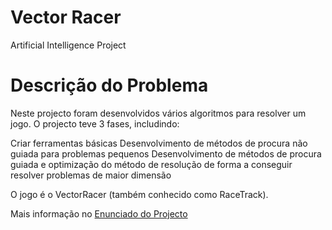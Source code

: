 # Vector Racer
Artificial Intelligence Project


# Descrição do Problema

Neste projecto foram desenvolvidos vários algoritmos para resolver um jogo. O projecto teve 3 fases, includindo:

Criar ferramentas básicas
Desenvolvimento de métodos de procura não guiada para problemas pequenos
Desenvolvimento de métodos de procura guiada e optimização do método de resolução de forma a conseguir resolver problemas de maior dimensão

O jogo é o VectorRacer (também conhecido como RaceTrack).

Mais informação no  [Enunciado do Projecto](https://github.com/tiagokinas/ia1617/blob/master/projIA1617v0.6.pdf)
